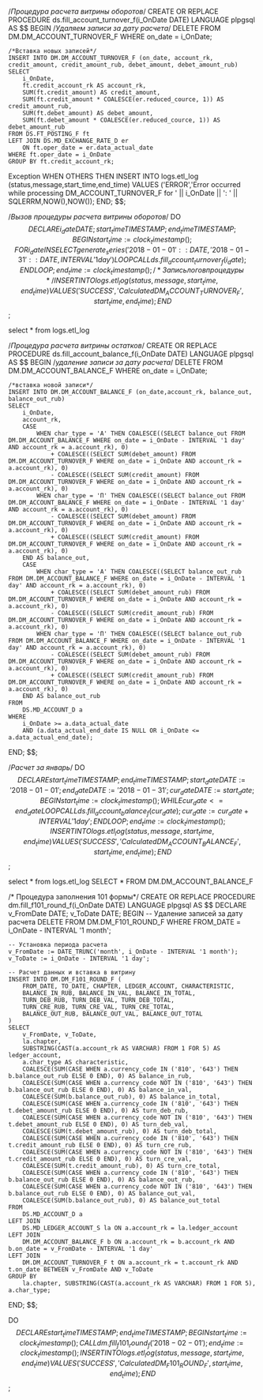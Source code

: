 /*Процедура расчета витрины оборотов*/
CREATE OR REPLACE PROCEDURE ds.fill_account_turnover_f(i_OnDate DATE)
LANGUAGE plpgsql
AS $$
BEGIN
    /*Удаляем записи за дату расчета*/
    DELETE FROM DM.DM_ACCOUNT_TURNOVER_F WHERE on_date = i_OnDate;

    /*Вставка новых записей*/
    INSERT INTO DM.DM_ACCOUNT_TURNOVER_F (on_date, account_rk, credit_amount, credit_amount_rub, debet_amount, debet_amount_rub)
    SELECT
        i_OnDate,
        ft.credit_account_rk AS account_rk,
        SUM(ft.credit_amount) AS credit_amount,
        SUM(ft.credit_amount * COALESCE(er.reduced_cource, 1)) AS credit_amount_rub,
        SUM(ft.debet_amount) AS debet_amount,
        SUM(ft.debet_amount * COALESCE(er.reduced_cource, 1)) AS debet_amount_rub
    FROM DS.FT_POSTING_F ft
    LEFT JOIN DS.MD_EXCHANGE_RATE_D er
        ON ft.oper_date = er.data_actual_date
    WHERE ft.oper_date = i_OnDate
    GROUP BY ft.credit_account_rk;
Exception
	WHEN OTHERS THEN 
	INSERT INTO logs.etl_log (status,message,start_time,end_time)
	VALUES ('ERROR','Error occurred while processing DM_ACCOUNT_TURNOVER_F for ' || i_OnDate || ': ' || SQLERRM,NOW(),NOW());
END;
$$;

/*Вызов процедуры расчета витрины оборотов*/
DO $$
DECLARE
i_date DATE;
start_time TIMESTAMP;
end_time TIMESTAMP;
BEGIN
	start_time := clock_timestamp();
    FOR i_date IN SELECT generate_series('2018-01-01'::DATE, '2018-01-31'::DATE, INTERVAL '1 day')
    LOOP
        CALL ds.fill_account_turnover_f(i_date);
    END LOOP;
	end_time :=clock_timestamp();
/*Запись логов процедуры*/
	INSERT INTO logs.etl_log (status, message, start_time, end_time)
    VALUES ('SUCCESS', 'Calculated DM_ACCOUNT_TURNOVER_F', start_time, end_time);
END $$;

select * from logs.etl_log


/*Процедура расчета витрины остатков*/
CREATE OR REPLACE PROCEDURE ds.fill_account_balance_f(i_OnDate DATE)
LANGUAGE plpgsql
AS $$
BEGIN
    /*удаление записи за дату расчета*/
    DELETE FROM DM.DM_ACCOUNT_BALANCE_F WHERE on_date = i_OnDate;

    /*вставка новой записи*/
    INSERT INTO DM.DM_ACCOUNT_BALANCE_F (on_date,account_rk, balance_out, balance_out_rub)
    SELECT 
        i_OnDate,
        account_rk,
        CASE 
            WHEN char_type = 'А' THEN COALESCE((SELECT balance_out FROM DM.DM_ACCOUNT_BALANCE_F WHERE on_date = i_OnDate - INTERVAL '1 day' AND account_rk = a.account_rk), 0) 
                + COALESCE((SELECT SUM(debet_amount) FROM DM.DM_ACCOUNT_TURNOVER_F WHERE on_date = i_OnDate AND account_rk = a.account_rk), 0)
                - COALESCE((SELECT SUM(credit_amount) FROM DM.DM_ACCOUNT_TURNOVER_F WHERE on_date = i_OnDate AND account_rk = a.account_rk), 0)
            WHEN char_type = 'П' THEN COALESCE((SELECT balance_out FROM DM.DM_ACCOUNT_BALANCE_F WHERE on_date = i_OnDate - INTERVAL '1 day' AND account_rk = a.account_rk), 0) 
                - COALESCE((SELECT SUM(debet_amount) FROM DM.DM_ACCOUNT_TURNOVER_F WHERE on_date = i_OnDate AND account_rk = a.account_rk), 0)
                + COALESCE((SELECT SUM(credit_amount) FROM DM.DM_ACCOUNT_TURNOVER_F WHERE on_date = i_OnDate AND account_rk = a.account_rk), 0)
        END AS balance_out,
        CASE 
            WHEN char_type = 'А' THEN COALESCE((SELECT balance_out_rub FROM DM.DM_ACCOUNT_BALANCE_F WHERE on_date = i_OnDate - INTERVAL '1 day' AND account_rk = a.account_rk), 0) 
                + COALESCE((SELECT SUM(debet_amount_rub) FROM DM.DM_ACCOUNT_TURNOVER_F WHERE on_date = i_OnDate AND account_rk = a.account_rk), 0)
                - COALESCE((SELECT SUM(credit_amount_rub) FROM DM.DM_ACCOUNT_TURNOVER_F WHERE on_date = i_OnDate AND account_rk = a.account_rk), 0)
            WHEN char_type = 'П' THEN COALESCE((SELECT balance_out_rub FROM DM.DM_ACCOUNT_BALANCE_F WHERE on_date = i_OnDate - INTERVAL '1 day' AND account_rk = a.account_rk), 0) 
                - COALESCE((SELECT SUM(debet_amount_rub) FROM DM.DM_ACCOUNT_TURNOVER_F WHERE on_date = i_OnDate AND account_rk = a.account_rk), 0)
                + COALESCE((SELECT SUM(credit_amount_rub) FROM DM.DM_ACCOUNT_TURNOVER_F WHERE on_date = i_OnDate AND account_rk = a.account_rk), 0)
        END AS balance_out_rub
    FROM 
        DS.MD_ACCOUNT_D a
	WHERE 
        i_OnDate >= a.data_actual_date 
        AND (a.data_actual_end_date IS NULL OR i_OnDate <= a.data_actual_end_date);
END;
$$;

/*Расчет за январь*/
DO $$
DECLARE
	start_time TIMESTAMP;
	end_time TIMESTAMP;
    start_date DATE := '2018-01-01';
    end_date DATE := '2018-01-31';
    cur_date DATE := start_date;
BEGIN
	start_time := clock_timestamp();
    WHILE cur_date <= end_date LOOP
        CALL ds.fill_account_balance_f(cur_date);
        cur_date := cur_date + INTERVAL '1 day';
    END LOOP;
	end_time := clock_timestamp();
	INSERT INTO logs.etl_log (status, message, start_time, end_time)
    VALUES ('SUCCESS', 'Calculated DM_ACCOUNT_BALANCE_F', start_time, end_time);
END $$;

select * from logs.etl_log
SELECT * FROM  DM.DM_ACCOUNT_BALANCE_F

/* Процедура заполнения 101 формы*/
CREATE OR REPLACE PROCEDURE dm.fill_f101_round_f(i_OnDate DATE)
LANGUAGE plpgsql
AS $$
DECLARE
    v_FromDate DATE;
    v_ToDate DATE;
BEGIN
    -- Удаление записей за дату расчета
    DELETE FROM DM.DM_F101_ROUND_F WHERE FROM_DATE = i_OnDate - INTERVAL '1 month';

    -- Установка периода расчета
    v_FromDate := DATE_TRUNC('month', i_OnDate - INTERVAL '1 month');
    v_ToDate := i_OnDate - INTERVAL '1 day';

    -- Расчет данных и вставка в витрину
    INSERT INTO DM.DM_F101_ROUND_F (
        FROM_DATE, TO_DATE, CHAPTER, LEDGER_ACCOUNT, CHARACTERISTIC,
        BALANCE_IN_RUB, BALANCE_IN_VAL, BALANCE_IN_TOTAL,
        TURN_DEB_RUB, TURN_DEB_VAL, TURN_DEB_TOTAL,
        TURN_CRE_RUB, TURN_CRE_VAL, TURN_CRE_TOTAL,
        BALANCE_OUT_RUB, BALANCE_OUT_VAL, BALANCE_OUT_TOTAL
    )
    SELECT
        v_FromDate, v_ToDate, 
        la.chapter, 
        SUBSTRING(CAST(a.account_rk AS VARCHAR) FROM 1 FOR 5) AS ledger_account, 
        a.char_type AS characteristic,
        COALESCE(SUM(CASE WHEN a.currency_code IN ('810', '643') THEN b.balance_out_rub ELSE 0 END), 0) AS balance_in_rub,
        COALESCE(SUM(CASE WHEN a.currency_code NOT IN ('810', '643') THEN b.balance_out_rub ELSE 0 END), 0) AS balance_in_val,
        COALESCE(SUM(b.balance_out_rub), 0) AS balance_in_total,
        COALESCE(SUM(CASE WHEN a.currency_code IN ('810', '643') THEN t.debet_amount_rub ELSE 0 END), 0) AS turn_deb_rub,
        COALESCE(SUM(CASE WHEN a.currency_code NOT IN ('810', '643') THEN t.debet_amount_rub ELSE 0 END), 0) AS turn_deb_val,
        COALESCE(SUM(t.debet_amount_rub), 0) AS turn_deb_total,
        COALESCE(SUM(CASE WHEN a.currency_code IN ('810', '643') THEN t.credit_amount_rub ELSE 0 END), 0) AS turn_cre_rub,
        COALESCE(SUM(CASE WHEN a.currency_code NOT IN ('810', '643') THEN t.credit_amount_rub ELSE 0 END), 0) AS turn_cre_val,
        COALESCE(SUM(t.credit_amount_rub), 0) AS turn_cre_total,
        COALESCE(SUM(CASE WHEN a.currency_code IN ('810', '643') THEN b.balance_out_rub ELSE 0 END), 0) AS balance_out_rub,
        COALESCE(SUM(CASE WHEN a.currency_code NOT IN ('810', '643') THEN b.balance_out_rub ELSE 0 END), 0) AS balance_out_val,
        COALESCE(SUM(b.balance_out_rub), 0) AS balance_out_total
    FROM 
        DS.MD_ACCOUNT_D a
    LEFT JOIN 
        DS.MD_LEDGER_ACCOUNT_S la ON a.account_rk = la.ledger_account
    LEFT JOIN 
        DM.DM_ACCOUNT_BALANCE_F b ON a.account_rk = b.account_rk AND b.on_date = v_FromDate - INTERVAL '1 day'
    LEFT JOIN 
        DM.DM_ACCOUNT_TURNOVER_F t ON a.account_rk = t.account_rk AND t.on_date BETWEEN v_FromDate AND v_ToDate
    GROUP BY 
        la.chapter, SUBSTRING(CAST(a.account_rk AS VARCHAR) FROM 1 FOR 5), a.char_type;
END;
$$;


DO $$
DECLARE
	start_time TIMESTAMP;
	end_time TIMESTAMP;
BEGIN
	start_time := clock_timestamp();
	CALL dm.fill_f101_round_f('2018-02-01');
	end_time := clock_timestamp();
	INSERT INTO logs.etl_log (status, message, start_time, end_time)
    VALUES ('SUCCESS', 'Calculated DM_F101_ROUND_F', start_time, end_time);
END $$;
